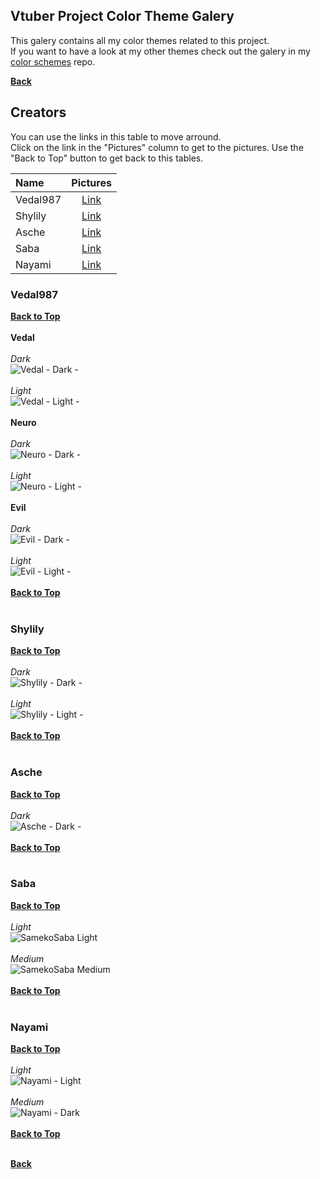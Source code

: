 ## Vtuber Project Color Theme Galery

This galery contains all my color themes related to this project.<br>
If you want to have a look at my other themes check out the galery in my [color schemes](https://github.com/fm3chanic/color_schemes) repo.


**[Back](https://github.com/fm3chanic/vtuber_project)**


## Creators

You can use the links in this table to move arround.<br>
Click on the link in the "Pictures" column to get to the pictures. Use the "Back to Top" button to get back to this tables.<br>

|Name|Pictures|
|:---|:---:|
|Vedal987|[Link](#vedal987)|
|Shylily|[Link](#shylily)|
|Asche|[Link](#asche)|
|Saba|[Link](#saba)|
|Nayami|[Link](#nayami)|

### Vedal987

**[Back to Top](#creators)**<br><br>
**Vedal**<br><br>
*Dark*<br>
![Vedal - Dark -](/assets/pictures/vedal987-vedal-dark.png)<br><br>
*Light*<br>
![Vedal - Light -](/assets/pictures/vedal987-vedal-light.png)<br><br>
**Neuro**<br><br>
*Dark*<br>
![Neuro - Dark -](/assets/pictures/vedal987-neuro-dark.png)<br><br>
*Light*<br>
![Neuro - Light -](/assets/pictures/vedal987-neuro-light.png)<br><br>
**Evil**<br><br>
*Dark*<br>
![Evil - Dark -](/assets/pictures/vedal987-evil-dark.png)<br><br>
*Light*<br>
![Evil - Light -](/assets/pictures/vedal987-evil-light.png)<br><br>
**[Back to Top](#creators)**<br><br>

### Shylily

**[Back to Top](#creators)**<br><br>
*Dark*<br>
![Shylily - Dark -](/assets/pictures/shylily-dark.png)<br><br>
*Light*<br>
![Shylily - Light -](/assets/pictures/shylily-light.png)<br><br>
**[Back to Top](#creators)**<br><br>

### Asche

**[Back to Top](#creators)**<br><br>
*Dark*<br>
![Asche - Dark -](/assets/pictures/asche-dark.png)<br><br>
**[Back to Top](#creators)**<br><br>

### Saba
**[Back to Top](#creators)**<br><br>
*Light*<br>
![SamekoSaba Light](/assets/pictures/sameko-saba-light.png)<br><br>
*Medium*<br>
![SamekoSaba Medium](/assets/pictures/sameko-saba-medium.png)<br><br>
**[Back to Top](#creators)**<br><br>

### Nayami
**[Back to Top](#creators)**<br><br>
*Light*<br>
![Nayami - Light](/assets/pictures/nayami-light.png)<br><br>
*Medium*<br>
![Nayami - Dark](/assets/pictures/nayami-dark.png)<br><br>
**[Back to Top](#creators)**<br><br>

**[Back](https://github.com/fm3chanic/vtuber_project)**